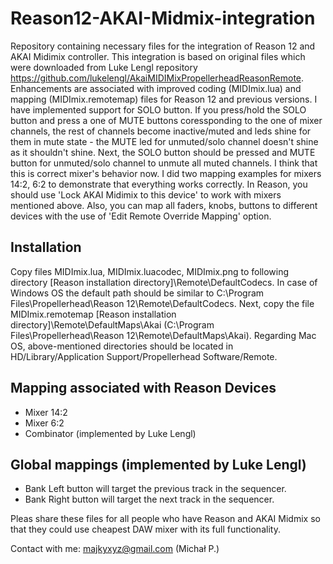 # Reason12-AKAI-Midmix-integration
Repository containing necessary files for the integration of Reason 12 and AKAI Midimix controller. This integration is based on original files which were downloaded from Luke Lengl repository https://github.com/lukelengl/AkaiMIDIMixPropellerheadReasonRemote. Enhancements are associated with improved coding (MIDImix.lua) and mapping (MIDImix.remotemap) files for Reason 12 and previous versions. I have implemented support for SOLO button. If you press/hold the SOLO button and press a one of MUTE buttons coressponding to the one of mixer channels, the rest of channels become inactive/muted and leds shine for them in mute state - the MUTE led for unmuted/solo channel doesn't shine as it shouldn't shine. Next, the SOLO button should be pressed and MUTE button for unmuted/solo channel to unmute all muted channels. I think that this is correct mixer's behavior now. I did two mapping examples for mixers 14:2, 6:2 to demonstrate that everything works correctly. In Reason, you should use 'Lock AKAI Midimix to this device' to work with mixers mentioned above. Also, you can map all faders, knobs, buttons to different devices with the use of 'Edit Remote Override Mapping' option.

## Installation
Copy files MIDImix.lua, MIDImix.luacodec, MIDImix.png to following directory [Reason installation directory]\Remote\DefaultCodecs. In case of Windows OS the default path should be similar to C:\Program Files\Propellerhead\Reason 12\Remote\DefaultCodecs. Next, copy the file MIDImix.remotemap [Reason installation directory]\Remote\DefaultMaps\Akai (C:\Program Files\Propellerhead\Reason 12\Remote\DefaultMaps\Akai). Regarding Mac OS, above-mentioned directories should be located in HD/Library/Application Support/Propellerhead Software/Remote.

## Mapping associated with Reason Devices
+ Mixer 14:2
+ Mixer 6:2
+ Combinator (implemented by Luke Lengl)

## Global mappings (implemented by Luke Lengl)
+ Bank Left button will target the previous track in the sequencer.
+ Bank Right button will target the next track in the sequencer.


Pleas share these files for all people who have Reason and AKAI Midmix so that they could use cheapest DAW mixer with its full functionality.

Contact with me: majkyxyz@gmail.com (Michał P.)
